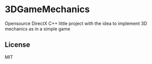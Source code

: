# 3DGameMechanics
Opensource DirectX C++ little project with the idea to implement 3D mechanics as in a simple game

## License
MIT

